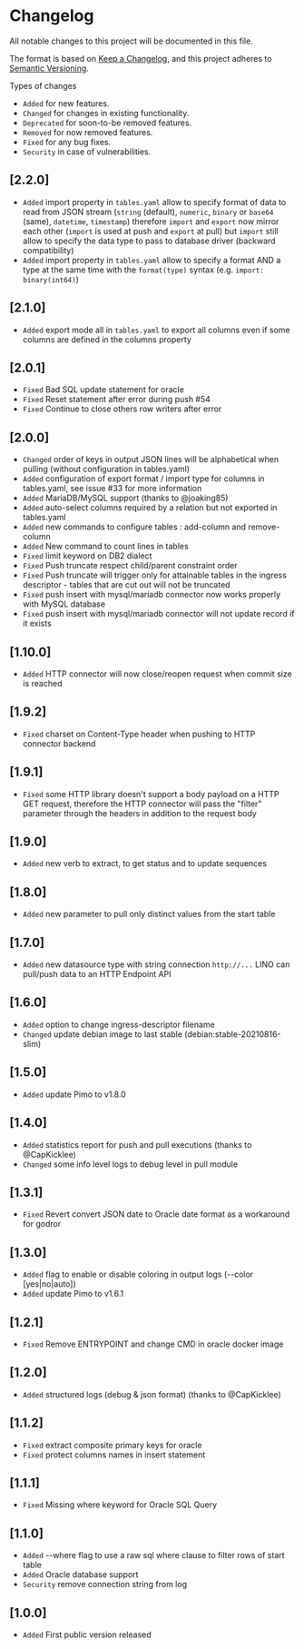 # Changelog

All notable changes to this project will be documented in this file.

The format is based on [Keep a Changelog](https://keepachangelog.com/en/1.1.0/),
and this project adheres to [Semantic Versioning](https://semver.org/spec/v2.0.0.html).

Types of changes

- `Added` for new features.
- `Changed` for changes in existing functionality.
- `Deprecated` for soon-to-be removed features.
- `Removed` for now removed features.
- `Fixed` for any bug fixes.
- `Security` in case of vulnerabilities.

## [2.2.0]

- `Added` import property in `tables.yaml` allow to specify format of data to read from JSON stream (`string` (default), `numeric`, `binary` or `base64` (same), `datetime`, `timestamp`) therefore `import` and `export` now mirror each other (`import` is used at push and `export` at pull) but `import` still allow to specify the data type to pass to database driver (backward compatibility)
- `Added` import property in `tables.yaml` allow to specify a format AND a type at the same time with the `format(type)` syntax (e.g. `import: binary(int64)`)

## [2.1.0]

- `Added` export mode all in `tables.yaml` to export all columns even if some columns are defined in the columns property

## [2.0.1]

- `Fixed` Bad SQL update statement for oracle
- `Fixed` Reset statement after error during push #54
- `Fixed` Continue to close others row writers after error

## [2.0.0]

- `Changed` order of keys in output JSON lines will be alphabetical when pulling (without configuration in tables.yaml)
- `Added` configuration of export format / import type for columns in tables.yaml, see issue #33 for more information
- `Added` MariaDB/MySQL support (thanks to @joaking85)
- `Added` auto-select columns required by a relation but not exported in tables.yaml
- `Added` new commands to configure tables : add-column and remove-column
- `Added` New command to count lines in tables
- `Fixed` limit keyword on DB2 dialect
- `Fixed` Push truncate respect child/parent constraint order
- `Fixed` Push truncate will trigger only for attainable tables in the ingress descriptor - tables that are cut out will not be truncated
- `Fixed` push insert with mysql/mariadb connector now works properly with MySQL database
- `Fixed` push insert with mysql/mariadb connector will not update record if it exists

## [1.10.0]

- `Added` HTTP connector will now close/reopen request when commit size is reached

## [1.9.2]

- `Fixed` charset on Content-Type header when pushing to HTTP connector backend

## [1.9.1]

- `Fixed` some HTTP library doesn't support a body payload on a HTTP GET request, therefore the HTTP connector will pass the "filter" parameter through the headers in addition to the request body

## [1.9.0]

- `Added` new verb to extract, to get status and to update sequences

## [1.8.0]

- `Added` new parameter to pull only distinct values from the start table

## [1.7.0]

- `Added` new datasource type with string connection `http://...` LINO can pull/push data to an HTTP Endpoint API

## [1.6.0]

- `Added` option to change ingress-descriptor filename
- `Changed` update debian image to last stable (debian:stable-20210816-slim)

## [1.5.0]

- `Added` update Pimo to v1.8.0

## [1.4.0]

- `Added` statistics report for push and pull executions (thanks to @CapKicklee)
- `Changed` some info level logs to debug level in pull module

## [1.3.1]

- `Fixed` Revert convert JSON date to Oracle date format as a workaround for godror

## [1.3.0]

- `Added` flag to enable or disable coloring in output logs (--color [yes|no|auto])
- `Added` update Pimo to v1.6.1

## [1.2.1]

- `Fixed` Remove ENTRYPOINT and change CMD in oracle docker image

## [1.2.0]

- `Added` structured logs (debug & json format) (thanks to @CapKicklee)

## [1.1.2]

- `Fixed` extract composite primary keys for oracle
- `Fixed` protect columns names in insert statement

## [1.1.1]

- `Fixed` Missing where keyword for Oracle SQL Query

## [1.1.0]

- `Added` --where flag to use a raw sql where clause to filter rows of start table
- `Added` Oracle database support
- `Security` remove connection string from log

## [1.0.0]

- `Added` First public version released
